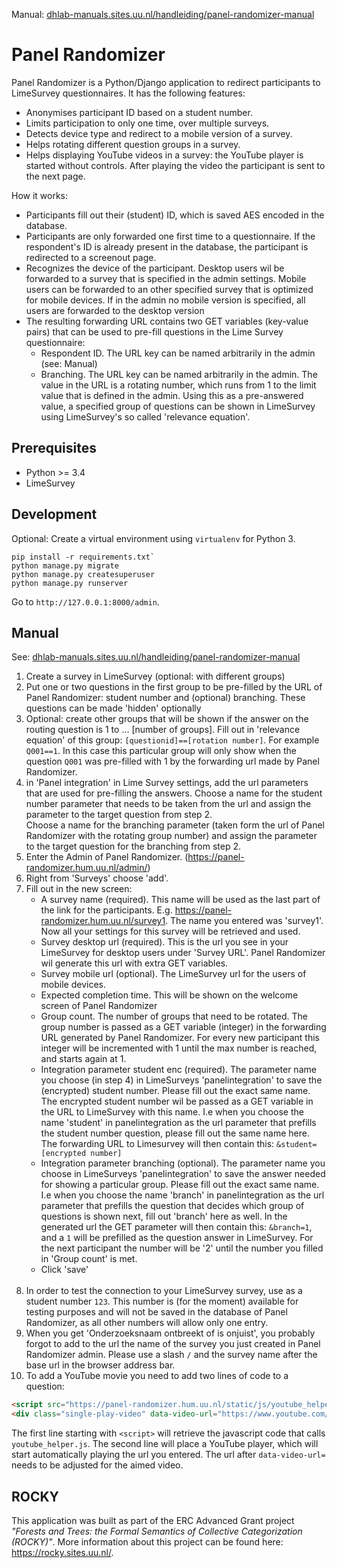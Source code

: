 Manual: [dhlab-manuals.sites.uu.nl/handleiding/panel-randomizer-manual](https://dhlab-manuals.sites.uu.nl/handleiding/panel-randomizer-manual/)

# Panel Randomizer #

Panel Randomizer is a Python/Django application to redirect participants to LimeSurvey questionnaires. It has the following features:

* Anonymises participant ID based on a student number.
* Limits participation to only one time, over multiple surveys.
* Detects device type and redirect to a mobile version of a survey.
* Helps rotating different question groups in a survey. 
* Helps displaying YouTube videos in a survey: the YouTube player is started without controls. After playing the video the participant is sent to the next page.

How it works:

* Participants fill out their (student) ID, which is saved AES encoded in the database.
* Participants are only forwarded one first time to a questionnaire. If the respondent's ID is already present in the database, the participant is redirected to a screenout page.
* Recognizes the device of the participant. Desktop users wil be forwarded to a survey that is specified in the admin settings. Mobile users can be forwarded to an other specified survey that is optimized for mobile devices. If in the admin no mobile version is specified, all users are forwarded to the desktop version  
* The resulting forwarding URL contains two GET variables (key-value pairs) that can be used to pre-fill questions in the Lime Survey questionnaire:
  * Respondent ID. The URL key can be named arbitrarily in the admin (see: Manual)
  * Branching. The URL key can be named arbitrarily in the admin. The value in the URL is a rotating number, which runs from 1 to the limit value that is defined in the admin. Using this as a pre-answered value, a specified group of questions can be shown in LimeSurvey using LimeSurvey's so called 'relevance equation'.

## Prerequisites ##

* Python >= 3.4
* LimeSurvey

## Development ##

Optional: Create a virtual environment using `virtualenv` for Python 3.

```
pip install -r requirements.txt`
python manage.py migrate
python manage.py createsuperuser
python manage.py runserver
```

Go to `http://127.0.0.1:8000/admin`.

## Manual ##

See: [dhlab-manuals.sites.uu.nl/handleiding/panel-randomizer-manual](https://dhlab-manuals.sites.uu.nl/handleiding/panel-randomizer-manual/)

1. Create a survey in LimeSurvey (optional: with different groups)
2. Put one or two questions in the first group to be pre-filled by the URL of Panel Randomizer: student number and (optional) branching. These questions can be made 'hidden' optionally
3. Optional: create other groups that will be shown if the answer on the routing question is 1 to ... [number of groups]. Fill out in 'relevance equation' of this group: `[questionid]==[rotation number]`. For example `Q001==1`. In this case this particular group will only show when the question `Q001` was pre-filled with 1 by the forwarding url made by Panel Randomizer.
4. in 'Panel integration' in Lime Survey settings, add the url parameters that are used for pre-filling the answers. Choose a name for the student number parameter that needs to be taken from the url and assign the parameter to the target question from step 2.<br> Choose a name for the branching parameter (taken form the url of Panel Randomizer with the rotating group number) and assign the parameter to the target question for the branching from step 2.
5. Enter the Admin of Panel Randomizer. (https://panel-randomizer.hum.uu.nl/admin/)
6. Right from 'Surveys'  choose 'add'.
7. Fill out in the new screen:
	* A survey name (required). This name will be used as the last part of the link for the participants. E.g. https://panel-randomizer.hum.uu.nl/survey1. The name you entered was 'survey1'. Now all your settings for this survey will be retrieved and used.
	* Survey desktop url (required). This is the url you see in your LimeSurvey for desktop users under 'Survey URL'. Panel Randomizer wil generate this url with extra GET variables.
	* Survey mobile url (optional). The LimeSurvey url for the users of mobile devices.
	* Expected completion time. This will be shown on the welcome screen of Panel Randomizer
	* Group count. The number of groups that need to be rotated. The group number is passed as a GET variable (integer) in the forwarding URL generated by Panel Randomizer. For every new participant this integer will be incremented with 1 until the max number is reached, and starts again at 1.
	* Integration parameter student enc (required). The parameter name you choose (in step 4) in LimeSurveys 'panelintegration' to save the (encrypted) student number. Please fill out the exact same name. The encrypted student number wil be passed as a GET variable in the URL to LimeSurvey with this name. I.e when you choose the name 'student' in panelintegration as the url parameter that prefills the student number question, please fill out the same name here. The forwarding URL to Limesurvey will then contain this: `&student=[encrypted number]`
	* Integration parameter branching (optional). The parameter name you choose in LimeSurveys 'panelintegration' to save the answer needed for showing a particular group. Please fill out the exact same name. I.e when you choose the name 'branch' in panelintegration as the url parameter that prefills the question that decides which group of questions is shown next, fill out 'branch' here as well. In the generated url the GET parameter will then contain this: `&branch=1`, and a `1` will be prefilled as the question answer in LimeSurvey. For the next participant the number will be '2' until the number you filled in 'Group count' is met.
	* Click 'save'<br><br>
8. In order to test the connection to your LimeSurvey survey, use as a student number `123`. This number is (for the moment) available for testing purposes and will not be saved in the database of Panel Randomizer, as all other numbers will allow only one entry.
9. When you get 'Onderzoeksnaam ontbreekt of is onjuist', you probably forgot to add to the url the name of the survey you just created in Panel Randomizer admin. Please use a slash `/` and the survey name after the base url in the browser address bar.
10. To add a YouTube movie you need to add two lines of code to a question:

```html
<script src="https://panel-randomizer.hum.uu.nl/static/js/youtube_helper.js" async></script>
<div class="single-play-video" data-video-url="https://www.youtube.com/watch?v=9RTaIpVuTqE"> </div>`
```

The first line starting with `<script>` will retrieve the javascript code that calls `youtube_helper.js`.
The second line will place a YouTube player, which will start automatically playing the url you entered. The url after `data-video-url=` needs to be adjusted for the aimed video.

## ROCKY ##

This application was built as part of the ERC Advanced Grant project _"Forests and Trees: the Formal Semantics of Collective Categorization (ROCKY)"_. More information about this project can be found here: https://rocky.sites.uu.nl/.
